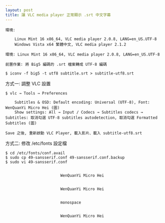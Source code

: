 ```yaml
---
layout: post
title: 讓 VLC media player 正常顯示 .srt 中文字幕
---
```

```
環境:

    Linux Mint 16 x86_64, VLC media player 2.0.8, LANG=en_US.UTF-8
    Windows Vista x64 繁體中文, VLC media player 2.1.2

環境: Linux Mint 16 x86_64, VLC media player 2.0.8, LANG=en_US.UTF-8

前置作業: 將 Big5 編碼的 .srt 檔案轉成 UTF-8 編碼

```

    $ iconv -f big5 -t utf8 subtitle.srt > subtitle-utf8.srt

方式一: 調整 VLC 設置

    $ vlc → Tools → Preferences

        Subtitles & OSD: Default encoding: Universal (UTF-8), Font: WenQuanYi Micro Hei (圖)
        Show settings: All → Input / Codecs → Subtitles codecs → Subtitles: 取消勾選 UTF-8 subtitles autodetection, 取消勾選 Formatted Subtitles (圖)

    Save 之後, 重新啟動 VLC Player, 載入影片、載入 subtitle-utf8.srt

方式二: 修改 /etc/fonts 設定檔

    $ cd /etc/fonts/conf.avail
    $ sudo cp 49-sansserif.conf 49-sansserif.conf.backup
    $ sudo vi 49-sansserif.conf
            
                    
                            WenQuanYi Micro Hei
                    
                    
                            WenQuanYi Micro Hei
                    
                    
                            monospace
                    
                    
                            WenQuanYi Micro Hei
                    
            




 

